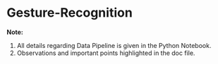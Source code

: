 # Gesture-Recognition
**Note:** 
1. All details regarding Data Pipeline is given in the Python Notebook.
2. Observations and important points highlighted in the doc file.
